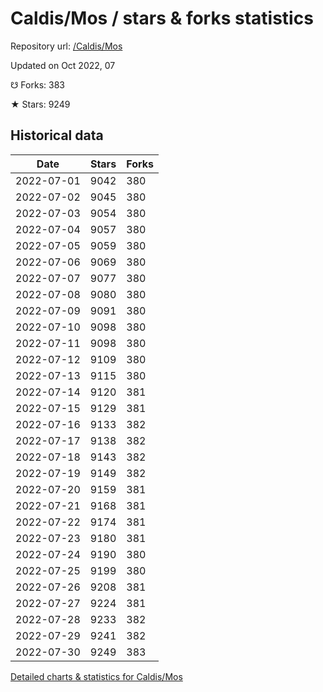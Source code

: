 # Caldis/Mos / stars & forks statistics

Repository url: [/Caldis/Mos](https://github.com/Caldis/Mos)

Updated on Oct 2022, 07

☋ Forks: 383

★ Stars: 9249

## Historical data
| Date | Stars | Forks |
|------|-------|-------|
| 2022-07-01 | 9042 | 380 | 
| 2022-07-02 | 9045 | 380 | 
| 2022-07-03 | 9054 | 380 | 
| 2022-07-04 | 9057 | 380 | 
| 2022-07-05 | 9059 | 380 | 
| 2022-07-06 | 9069 | 380 | 
| 2022-07-07 | 9077 | 380 | 
| 2022-07-08 | 9080 | 380 | 
| 2022-07-09 | 9091 | 380 | 
| 2022-07-10 | 9098 | 380 | 
| 2022-07-11 | 9098 | 380 | 
| 2022-07-12 | 9109 | 380 | 
| 2022-07-13 | 9115 | 380 | 
| 2022-07-14 | 9120 | 381 | 
| 2022-07-15 | 9129 | 381 | 
| 2022-07-16 | 9133 | 382 | 
| 2022-07-17 | 9138 | 382 | 
| 2022-07-18 | 9143 | 382 | 
| 2022-07-19 | 9149 | 382 | 
| 2022-07-20 | 9159 | 381 | 
| 2022-07-21 | 9168 | 381 | 
| 2022-07-22 | 9174 | 381 | 
| 2022-07-23 | 9180 | 381 | 
| 2022-07-24 | 9190 | 380 | 
| 2022-07-25 | 9199 | 380 | 
| 2022-07-26 | 9208 | 381 | 
| 2022-07-27 | 9224 | 381 | 
| 2022-07-28 | 9233 | 382 | 
| 2022-07-29 | 9241 | 382 | 
| 2022-07-30 | 9249 | 383 | 


[Detailed charts & statistics for Caldis/Mos](https://reviewgithub.com/rep/Caldis/Mos)
